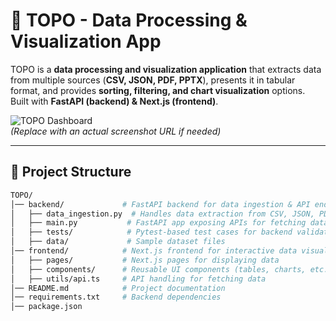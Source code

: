 # 📌 TOPO - Data Processing & Visualization App

TOPO is a **data processing and visualization application** that extracts data from multiple sources (**CSV, JSON, PDF, PPTX**), presents it in tabular format, and provides **sorting, filtering, and chart visualization** options. Built with **FastAPI (backend) & Next.js (frontend)**.

![TOPO Dashboard](https://github.com/Pratz2005/TOPO/blob/main/assets/dashboard.png)  
*(Replace with an actual screenshot URL if needed)*

---

## 📂 Project Structure
```bash
TOPO/
│── backend/             # FastAPI backend for data ingestion & API endpoints
│   ├── data_ingestion.py  # Handles data extraction from CSV, JSON, PDF, PPTX
│   ├── main.py           # FastAPI app exposing APIs for fetching data
│   ├── tests/            # Pytest-based test cases for backend validation
│   ├── data/             # Sample dataset files
│── frontend/            # Next.js frontend for interactive data visualization
│   ├── pages/           # Next.js pages for displaying data
│   ├── components/      # Reusable UI components (tables, charts, etc.)
│   ├── utils/api.ts     # API handling for fetching data
│── README.md            # Project documentation
│── requirements.txt     # Backend dependencies
│── package.json     
